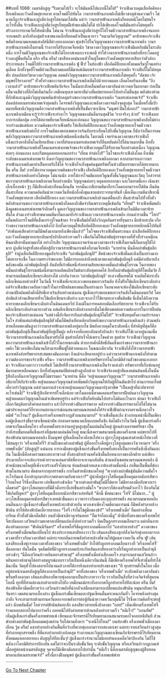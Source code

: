 ##บทที่ 1066: เนตรดับสูญ
“รีบตามไปเร็ว จะให้มันหนีไปแบบนี้ไม่ได้!”
จ้าวเฟิงควบคุมเสืออัคคีทองปีกเพลิงและวัวคลั่งพสุธาทลาย ตามโจมตีไปทันใด
วานรสายฟ้านภาเพลิงไม่เชี่ยวชาญด้านความเร็ว ไม่นานก็ถูกจ้าวเฟิงและฝูงสัตว์อสูรไล่ตามมาได้ทัน
แต่ว่า วานรสายฟ้านภาเพลิงก็หลบหนีโดยไม่สนใจอะไรทั้งสิ้น จ้าวเฟิงและฝูงสัตว์อสูรก็หยุดฝีเท้าของมันไม่ได้ ทำได้เพียงแค่โจมตีมันอย่างไม่หยุดยั้ง สร้างอาการบาดเจ็บให้หนักขึ้น
ไม่นาน จ้าวเฟิงและฝูงสัตว์อสูรก็ไล่โจมตีวานรสายฟ้านภาเพลิงจนออกจากเขตป่า มาถึงยังกลุ่มทิวเขาขนาดเล็กที่ทอดตัวเป็นแนวยาว
“หนามจิตวิญญาณ!”
ตาซ้ายของจ้าวเฟิงพลันยิงหนามแหลมแสงอัสนีสีม่วงทองออกมา พุ่งเข้าไปในวิญญาณของวานรสายฟ้านภาเพลิง
วานรสายฟ้านภาเพลิงในยามนี้ ร่างกายได้รับบาดเจ็บหนัก วิชาดวงตาวิญญาณของจ้าวเฟิงมีผลกับมันในระดับหนึ่ง
การโจมตีวิญญาณของจ้าวเฟิงได้โอกาสเหมาะเจาะพอดี ทำให้วานรสายฟ้านภาเพลิงที่กระโดดอยู่ร่วงลงสู่พื้นทันใด
ครึก ครืน ครืน!
เขาสีทองหม่นบนหัวใหญ่โตของวัวคลั่งพสุธาทลายสิบกว่าตัวส่องประกายแสง โจมตีไปยังวานรสายฟ้านภาเพลิง
ฟู่ ฟิ้ว!
ในท้องฟ้า เสืออัคคีปีกทองทั้งหมดเริ่มจู่โจมอย่างดุเดือด อีกทั้งจุดที่โจมตีล้วนเป็นบาดแผลที่มีมาแต่เดิมบนร่างวานรสายฟ้านภาเพลิง
จ้าวเฟิงก็ไม่ได้หยุดพัก ปลดปล่อยวิชาดวงตาวิญญาณ ลดพลังวิญญาณของวานรสายฟ้านภาเพลิงไม่หยุดยั้ง
“บัดซบ เจ้ามนุษย์ไร้ยางอาย!”
ทั่วทั้งร่างของวานรสายฟ้านภาเพลิงเต็มไปด้วยบาดแผล เลือดไหลรินลงพื้น
“ถึงเวลาแล้ว!”
ตาซ้ายของจ้าวเฟิงพลันจับจ้อง ในนั้นทะลักคลื่นพลังดวงตาอันน่าหวาดหวั่นออกมา ก่อเป็นคลื่นวนสีม่วงที่ลึกไม่เห็นก้นบึ้ง เหมือนหุบเหวมายาสีม่วงที่แผ่ขยายออกไปอย่างไม่สิ้นสุด
พลังต้องห้ามที่กักขังและฉุดดึงวิญญาณพลันเข้าปกคลุมร่างของวานรสายฟ้านภาเพลิง
“เนตรเพ่งเทพเจ้า!”
จ้าวเฟิงปลดปล่อยเนตรเพ่งเทพเจ้าสุดพลัง โคจรพลังวิญญาณและพลังดวงตาจนถึงจุดสูงสุด
ในเมื่อครั้งนี้เป้าหมายที่เขาดึงวิญญาณคือวานรสายฟ้านภาเพลิงที่เป็นขั้นราชาเซียน
“มนุษย์ ฝันไปเถอะ!”
วานรสายฟ้านภาเพลิงเหมือนจะรู้ว่าจ้าวเฟิงจะทำอะไร วิญญาณของมันดิ้นรนสุดชีวิต
‘ยากจริงๆ ด้วย!’
จ้าวเฟิงเผยอาการกลัดกลุ้ม
ภายใต้สภาพที่บาดเจ็บหนักและอ่อนแอ วิญญาณของวานรสายฟ้านภาเพลิงกลับไม่ห่างจากร่างแม้แต่น้อย
ความคิดของจ้าวเฟิงขยับ ให้เสืออัคคีปีกทองและวัวคลั่งพสุธาทลายโจมตีวานรสายฟ้านภาเพลิงต่อไป
การโจมตีของขอบเขตเทวาเร้นลับกระเทือนไปถึงขั้นวิญญาณ ก็นับว่าเป็นการลดพลังวิญญาณของวานรสายฟ้านภาเพลิงชนิดหนึ่งเช่นกัน
ในยามนี้ เจตจำนงดวงตาของจ้าวเฟิงก็แข็งแกร่งหาสิ่งอื่นใดเทียบเทียม เวลาที่สำแดงเนตรเพ่งเทพเจ้าก็ยืนหยัดต่อไปได้นานมากขึ้น
อีกทั้งวานรสายฟ้านภาเพลิงที่โดนเนตรเพ่งเทพเจ้าของจ้าวเฟิงควบคุมก็ได้รับบาดเจ็บอย่างต่อเนื่อง วิญญาณค่อยๆ อ่อนแอลง และเริ่มหลุดลอยออกนอกร่าง
“เยี่ยม ทำต่อไป!”
ในใจของจ้าวเฟิงลิงโลด ยิ่งเพิ่มระดับของเนตรเพ่งเทพเจ้า ดึงเอาวิญญาณของวานรสายฟ้านภาเพลิงออกมา
หากสามารถเอาวานรสายฟ้านภาเพลิงมาทำเป็นทาสรับใช้ได้ จ้าวเฟิงก็จะยิ่งขุดค้นขุมทรัพย์ในห้วงฝันบรรพกาลได้สบายมากขึ้น
ครืน บึ้ม!
ภายใต้การควบคุมความคิดของจ้าวเฟิง เสืออัคคีปีกทองและวัวคลั่งพสุธาทลายโจมตีวานรสายฟ้านภาเพลิงอย่างไม่หยุด
ไม่นานนัก ภายใต้การโจมตีแบบทวีคูณทั้งชั้นวิญญาณและวัตถุ ไอสวรรค์ของวานรสายฟ้านภาเพลิงบาดเจ็บอย่างหนัก วิญญาณค่อยๆ หลุดลอยออกมา
และในยามนี้เอง เนินเขาเล็กเบื้องหน้า จู่ๆ ก็มีเสียงดังสะเทือนเลื่อนลั่น
จากนั้นเงาสีเทามหึมาก็กระโดดออกมาจากใต้ดิน ผืนดินสั่นสะเทือน ความกดอัดอันน่าหวาดหวั่นที่หนักอึ้งดั่งขุนเขาแผ่กระจายมาทันที
เมื่อเห็นเงามหึมาสีเทานี้ วัวคลั่งพสุธาทลาย เสืออัคคีปีกทอง และวานรสายฟ้านภาเพลิงล้วนแต่ตื่นกลัว สั่นสะท้านไปทั่วทั้งตัว
พลังต้านทานของวานรสายฟ้านภาเพลิงก็ลดลงถึงขีดจำกัดเพราะเหตุนี้เช่นกัน
“เยี่ยม!”
จ้าวเฟิงเพิ่มพลังดึงดูดของเนตรเพ่งเทพเจ้าอีกครั้ง ดูดเอาวิญญาณของวานรสายฟ้านภาเพลิงเข้ามาในมิติดวงตาซ้ายทันใด
ส่วนเงาร่างสีเทาขนาดมหึมาก็มองมายังจ้าวเฟิงและวานรสายฟ้านภาเพลิง ก่อนคำรามขึ้น
“โฮก!”
คลื่นพลังการโจมตีที่แข็งแกร่งจู่โจมเข้ามา
จ้าวเฟิงสัมผัสได้ถึงวิกฤตอันตรายที่รุนแรง มือซ้ายสะบัด เก็บร่างของวานรสายฟ้านภาเพลิงไป อีกทั้งควบคุมให้เสืออัคคีปีกทองและวัวคลั่งพสุธาทลายหลีกหนีไปทันที
“ลำพังแค่เสียงคำรามก็มีพลังมากมายถึงเพียงนี้แล้ว!”
ในใจของจ้าวเฟิงตื่นตระหนก นำเสืออัคคีปีกทองและวัวคลั่งพสุธาทลายกลับมายังป่าลึกอย่างรวดเร็ว เพื่อกันไม่ให้เผ่าพันธุ์บรรพกาลที่ทั่วทั้งร่างเหมือนหินผาสีเทานั่นตามมาได้
อย่างไรเสีย วิญญาณและเจตจำนงดวงตาของจ้าวเฟิงในยามนี้ก็ผลาญใช้ไปมาก ฝูงสัตว์อสูรทั้งสองที่ต่อสู้กับวานรสายฟ้านภาเพลิงก็บาดเจ็บหนัก
“นายท่าน นั่นคือเผ่าพันธุ์ผลึกธุลี!”
จ่าฝูงเสืออัคคีปีกทองพูดกับจ้าวเฟิง
“เผ่าพันธุ์ผลึกธุลี!”
สีหน้าของจ้าวเฟิงตื่นตะลึงเป็นอย่างมาก ไม่อยากจะเชื่อ
ในความทรงจำของเขา ไม่มีการบอกเล่าถึงหน้าตาของเผ่าพันธุ์ผลึกธุลี แต่มีคำอธิบายถึงพลังของมัน
เผ่าพันธุ์ผลึกธุลี อันดับที่เก้าพันหนึ่งร้อยสามสิบหกของหมื่นเผ่าพันธุ์โบราณ ในกายของหมื่นเผ่าพันธุ์โบราณชนิดนี้สามารถผลิตผลึกเริ่มต้นระดับสุดยอดได้ อีกทั้งเผ่าพันธุ์ผลึกธุลีที่โตเต็มวัย ก็สามารถผลิตผลึกเซียนระดับล่างได้ เล่ากันว่าหาก ‘เผ่าพันธุ์ผลึกธุลี’ ทะลวงขั้นเทพได้ จะผลิตได้กระทั่งผลึกเซียนเลยด้วยซ้ำ!
ในวันนี้ จ้าวเฟิงเพิ่งจะทะลวงขอบเขตเทวาเร้นลับ ยังไม่รีบใช้ผลึกเซียนระดับล่าง แต่จ้าวเฟิงเข้มงวดกับความเร็วในการฝึกฝนของตนเป็นอย่างมาก ในอนาคตจะต้องใช้ผลึกเซียนระดับล่างมาฝึกฝนพลังศักดิ์สิทธิ์เทวเร้นลับอย่างแน่นอน
ผู้แข็งแกร่งขอบเขตเทวาเร้นลับในดินแดนทวีป โดยปกติแล้วล้วนเสียดายที่จะใช้ผลึกเซียนระดับล่าง และจะเอาไว้ใช้ยามทะลวงขั้นติดขัด นี่เห็นได้ถึงความหายากของผลึกเซียนระดับล่างในดินแดนทวีป
ถึงแม้ในการทดสอบคัดเลือกรัชทายาท จ้าวเฟิงจะได้รับผลึกเซียนระดับล่างมาบางส่วน แต่ผลึกเซียนระดับล่างเหล่านั้นไม่เพียงพอต่อความต้องการในการฝึกฝนของจ้าวเฟิงอย่างแน่นอน
“แต่ช่วงนี้ยังจัดการกับเผ่าพันธุ์ผลึกธุลีไม่ได้!”
จ้าวเฟิงหยุดยั้งความปรารถนาในใจ
ลำพังแค่เผ่าพันธุ์ผลึกธุลีตัวนั้นก็มีพลังเทียบเคียงกับพลังของวานรสายฟ้านภาเพลิงแล้ว ส่วนพลังสายเลือดของมันสูงกว่าวานรสายฟ้านภาเพลิงอยู่มากโข มีพลังควบคุมในระดับหนึ่ง ที่สำคัญที่สุดก็คือเผ่าพันธุ์ผลึกธุลีเป็นเผ่าพันธุ์ที่อยู่เป็นฝูง
หลังจากที่ถอยกลับมายังป่าแล้ว จ้าวเฟิงก็ใช้เวลาอยู่นานเพื่อจับวานรสายฟ้านภาเพลิงเป็นทาสรับใช้ สุดท้ายก็สำเร็จได้เพราะโชคช่วย
สุดท้าย จ้าวเฟิงนำวิญญาณของวานรสายฟ้านภาเพลิงเข้าไปไว้ในกายของมัน ด้วยกายศักดิ์สิทธิ์อันแข็งแกร่งของวานรสายฟ้านภาเพลิง ใช้เวลาเพียงไม่นานก็สามารถฟื้นฟูได้ด้วยตนเอง
ในขณะเดียวกัน จ้าวเฟิงก็สั่งให้วานรสายฟ้านภาเพลิงส่งทรัพยากรสะสมของมันออกมา
ถึงแม้จะเสียดายอยู่บ้าง แต่วานรสายฟ้านภาเพลิงก็ทำตามความต้องการของจ้าวเฟิง
ครืน~
วานรสายฟ้านภาเพลิงเททรัพยากรในโลกมิติส่วนตัวของตนเองออกมา
จ้าวเฟิงดวงตาวาววาบทันที ไม่เสียทีที่วานรสายฟ้านภาเพลิงเป็นจ้าวแห่งป่า ทรัพยากรที่เก็บซ่อนอยู่มีมากมายเหลือคณนา อีกทั้งยังคุณสมบัติค่อนข้างสูงอีกด้วย
จ้าวเฟิงจ้องหญ้าสีแดงหม่นต้นหนึ่งในนั้น รู้สึกถึงกลิ่นอายวิญญาณที่ไม่ธรรมดา
“นายท่าน นี่คือ ‘หญ้าแผดเผาวิญญาณ’!”
วานรสายฟ้านภาเพลิงอธิบายให้กับจ้าวเฟิง
หญ้าแผดเผาวิญญาณช่วยเพิ่มพลังวิญญาณให้กับผู้ที่กินมันเข้าไป ผ่านการเผาไหม้เคี่ยวกรำวิญญาณ แต่ส่วนมากแล้วจะนำหญ้าแผดเผาวิญญาณมาปรุงยาพิษ
“เป็นหญ้าที่น่าอัศจรรย์อะไรเช่นนี้!”
จ้าวเฟิงรู้สึกอัศจรรย์ใจเล็กน้อย เขาในตอนนี้ขาดแคลนทรัพยากรฝึกฝนดวงวิญญาณ หญ้าแผดเผาวิญญาณถึงแม้จะพิเศษอยู่บ้าง แต่จ้าวเฟิงก็หยิบมันไปอย่างไม่คิดอะไรมาก
ต่อมา จ้าวเฟิงก็เลือกวัตถุดิบยาล้ำค่าหลายอย่าง แล้วไปจากห้วงฝันบรรพกาล
หลังจากห้วงฝันบรรพกาลไปได้ไม่นาน เฒ่าประหลาดสวีก็รายงานสถานการณ์บนสนามรบมณฑลหลิงให้จ้าวเฟิงฟังผ่านจากตราผนึกดวงใจทมิฬ
“อะไรนะ? ผู้แข็งแกร่งครึ่งเทพปรากฏตัวบนสนามรบ!”
จ้าวเฟิงตื่นตะลึง
ช่วงก่อนหน้านี้เป็นเพียงแค่ผู้แข็งแกร่งขั้นราชาเซียนนำทัพ ก่อสงครามขนาดเล็กแบบหยั่งเชิง คิดไม่ถึงว่าในวันนี้ ผู้แข็งแกร่งครึ่งเทพจะเริ่มเคลื่อนไหว
ครึ่งเทพตั้งตระหง่านอยู่จุดสูงสุดในแผ่นดินใหญ่ ผู้คนต่างเคารพศรัทธา เป็นกำลังรบชั้นยอดที่แข็งแกร่งที่สุดของแผ่นดินใหญ่
ขณะนี้สงครามสนามหนึ่งของครึ่งเทพ แผ่ขยายไปที่ท้องฟ้าสนามรบมณฑลหลิง
ฝั่งมนุษย์ ผู้ที่เคลื่อนไหวคือซงไท่หวง ผู้อาวุโสสูงสุดแห่งตำหนักไท่หวงที่ได้สมญาว่า ‘ครึ่งเทพไท่จี๋’!
ส่วนฝั่งของต่างเผ่าพันธุ์ ผู้ที่ออกโรงคือผู้อาวุโสสูงสุดของวังเวหามาร ‘ครึ่งเทพพั่วเมี่ย’ (ดับสูญ)!
แน่นอน การลงมือของผู้แข็งแกร่งขั้นครึ่งเทพทั้งสองก็เป็นการหยั่งเชิงซึ่งกันและกัน ในเมื่อนี่คือสงครามของสองราชวงศ์ ทั้งสองฝ่ายล้วนหยั่งเชิงตื้นลึกหนาบางของอีกฝ่าย แค่เพียงประมาทก็อาจจะต้องจ่ายด้วยราคาแสนสาหัสที่ยากจะหวนกลับคืน
ด้านหลังเขตสนามรบมณฑลหลิง มีตำหนักขนาดใหญ่ที่เพิ่งจะสร้างเสร็จไม่นาน ห้อมล้อมด้วยแสงเงาต้องห้ามชั้นหนึ่ง ก่อขึ้นเป็นพื้นที่ต้องห้ามในสนามรบ ตัดขาดจากทุกสรรพสิ่ง
ภายในตำหนักขนาดใหญ่
“พวกต่างเผ่าพันธุ์มันมีความมั่นใจอะไรกันแน่ ถึงกล้าบุกมาประกาศสงครามกับพวกเรา?”
ผู้นำคือผู้อาวุโสที่คลุมเสื้อคลุมลายมังกรสีขาวไว้บนไหล่ ไร้ซึ่งกลิ่นอาย เอ่ยขึ้นอย่างช้าเนิบ
“พวกต่างเผ่าพันธุ์ไม่มีไม้ตาย ไม่มีทางลงมือกับพวกเราเด็ดขาด!”
ผู้อาวุโสผอมบางที่มีคิ้วดั่งกระบี่เอ่ยขึ้นอย่างมั่นใจ
“พวกเราก็ต้องเตรียมตัวเอาไว้ ป้องกันไม่ให้เกิดปัญหา!”
ผู้อาวุโสที่คลุมเสื้อลายมังกรสีขาวเอ่ยทันที
“ศึกนี้ ชัยชนะของ ‘ไท่จี๋’ มีไม่มาก…”
ผู้อาวุโสเสื้อคลุมลายมังกรสีขาวเงยหน้าขึ้นมอง แววตาราวกับมองทะลุทุกสรรพสิ่ง
สนามรบมณฑลหลิง บนผืนนภา ผู้แข็งแกร่งขั้นครึ่งเทพปะทะเข้าด้วยกัน พวกเขาเพียงโจมตีตามอารมณ์ ก็มีพลังทำลายล้างฟ้าดิน ทำให้ท้องฟ้าบิดเบี้ยวทลายลง
“ไท่จี๋ เจ้าไม่ใช่คู่มือของข้า!”
‘ครึ่งเทพพั่วเมี่ย’ ยิ้มอย่างเหี้ยมเกรียม ทั่วทั้งตัวมีเกล็ดสีดำ บนหัวมีเขาเดียวดุจก้นหอย
“งั้นเจ้าก็ลองนี่ดู”
ฝ่ามือทั้งสองของครึ่งเทพไท่จี๋สะบัดออก เสวียนอ้าวมหาศาลเปลี่ยนแปลงไปอย่างรวดเร็ว บิดเป็นลูกทรงกลมเลือนราง แผ่กลิ่นอายต้องห้ามออกมา
“ฟ้าดินนิรันดร!”
ครึ่งเทพไท่จี๋ซัดลูกทรงกลมนี้ออกไป
“แสงทำลายล้าง!”
ดวงตาของครึ่งเทพพั่วเมี่ยพลันเปลี่ยนไป ส่องประกายแสงสีทองวาววับ เส้นแสงสีทองสุกปลั่งเจิดจ้าพุ่งออกมาจากดวงตาที่ราวกับดวงอาทิตย์ แผ่กระจายกลิ่นอายพลังทำลายล้างที่ชวนให้ผู้คนหวาดหวั่น
ครืน ฟู่!
เส้นแสงสีทองซึ่งพุ่งจากดวงตาทั้งสองของ ‘ครึ่งเทพพั่วเมี่ย’ ยิงไปยังลูกทรงกลมเลือนรางที่ ‘ครึ่งเทพไท่จี๋’ ซัดออกมา
ทันใดนั้น จุดสัมผัสที่ผิวลูกทรงกลมปะทะกับเส้นแสงสีทองสว่างก็เริ่มถูกทำลายเป็นเถ้าธุลีอย่างช้าๆ
“นี่คือเสวียนอ้าวหยินหยางห้าธาตุ!”
ครึ่งเทพพั่วเมี่ยส่งเสียงตกใจ
สามารถผสานเสวียนอ้าวหยินหยางห้าธาตุได้อย่างสมบูรณ์แบบราวกับเป็นหนึ่งเดียวกันเช่นนี้ ก็มีเพียงครึ่งเทพไท่จี๋เท่านั้นที่ทำได้
มิฉะนั้น วัตถุทั่วไปคงสลายไปนานแล้วภายใต้การยิงแสงทำลายล้างของเขา
“หึ ทุกสรรพสิ่งในโลก เมื่ออยู่ต่อหน้าเนตรดับสูญก็ต้องกลายเป็นเถ้าธุลี!”
ตาทั้งสองของ ‘ครึ่งเทพพั่วเมี่ย’ ทะลักพลังดวงตาอันน่าพรั่นพรึงออกมา เส้นแสงสีทองที่พวยพุ่งออกมาเป็นประกายวาววับ ราวกับเป็นสิ่งที่สว่างเจิดจ้าที่สุดบนโลกนี้
ทุกที่ที่สาดส่องแสงทำลายล้างไปถึง เหมือนแม้กระทั่งอากาศก็ถูกทำลายไปทีละน้อย
ครืน บึ้ม!
ท้องฟ้าเดี๋ยวมืดเดี๋ยวสว่าง เสวียนอ้าวพลังที่น่ากลัวเสมือนสามารถเปลี่ยนแปลงฟ้าดิน หมุนกลับตะวันจันทรา
เขตสนามรบเบื้องล่าง ผู้แข็งแกร่งขั้นเซียนและปฐมเซียนตื่นตระหนกกันทั่ว โคจรพลังอย่างสุดกำลัง จึงจะสามารถต้านทานควันหลงจากพลังการต่อสู้อันน่าหวาดหวั่นกลุ่มนี้ได้ ไร้ซึ่งความคิดที่จะต่อสู้แล้ว
ฉับพลันนั้น!
ไอสวรรค์ฟ้าดินล้นทะลัก แสงสีขาวสายหนึ่งยิงลงมา
“ถอย!”
เห็นเพียงครึ่งเทพไท่จี๋ร่างแหลกสลายไปมากกว่าครึ่ง ถอยหนีไปยังค่ายทหารด้านหลังอย่างรวดเร็ว
“หนีเร็ว!”
“ถอนทัพ!”
เห็นผู้แข็งแกร่งขั้นครึ่งเทพพ่ายแพ้ เซียนและจักรพรรดิไร้เทียมทานบนสนามรบตกใจถอยหนีทันที
ส่วนฟากต่างเผ่าพันธุ์เลือดลมพลุ่งพล่าน รีบไล่ตามสังหาร
“จะหนีไปไหน!”
บนท้องฟ้า ครึ่งเทพพั่วเมี่ยลงมาเยือน
วู้ม ครืน!
แสงทำลายล้างกินพื้นที่กว้างที่พวยพุ่งออกมาจากสองตาเขา แผ่กระจายเสวียนอ้าวสูงสุดที่ทำลายทุกสรรพสิ่ง
ที่ที่แสงทำลายล้างปกคลุม ร่างกายและวิญญาณของเซียนกับจักรพรรดิไร้เทียมทานทั้งหมดแหลกสลายลง ดับสูญไปทีละชั้นๆ!
ผู้แข็งแกร่งจำนวนไม่น้อยสำแดงเคล็ดวิชาป้องกัน ไม่ก็ใช้พลังเงาโลกมิติทำการป้องกัน
แต่ไม่ว่าจะเป็นระดับขั้นวัตถุ ระดับขั้นวิญญาณ หรือเสวียนอ้าวกฎเกณฑ์ เมื่ออยู่ต่อหน้าเนตรดับสูญ จุดจบก็มีเพียงดับสลายไปเท่านั้น
“หนีเร็ว นี่คือเนตรดับสูญของผู้สืบทอดมรดกแปดเนตรเทพเจ้า!”
ครั้งนี้ทางฝั่งมนุษย์ ผู้แข็งแกร่งขั้นครึ่งเทพแพ้พ่าย
………………………………………………


[Go To Next Chapter]( ./304.md)